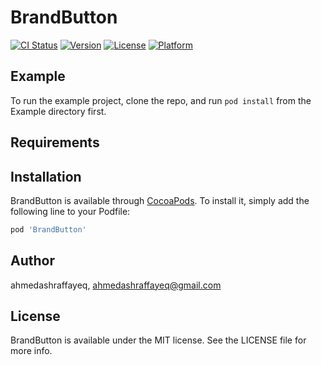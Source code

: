 # BrandButton

[![CI Status](https://img.shields.io/travis/ahmedashraffayeq/BrandButton.svg?style=flat)](https://travis-ci.org/ahmedashraffayeq/BrandButton)
[![Version](https://img.shields.io/cocoapods/v/BrandButton.svg?style=flat)](https://cocoapods.org/pods/BrandButton)
[![License](https://img.shields.io/cocoapods/l/BrandButton.svg?style=flat)](https://cocoapods.org/pods/BrandButton)
[![Platform](https://img.shields.io/cocoapods/p/BrandButton.svg?style=flat)](https://cocoapods.org/pods/BrandButton)

## Example

To run the example project, clone the repo, and run `pod install` from the Example directory first.

## Requirements

## Installation

BrandButton is available through [CocoaPods](https://cocoapods.org). To install
it, simply add the following line to your Podfile:

```ruby
pod 'BrandButton'
```

## Author

ahmedashraffayeq, ahmedashraffayeq@gmail.com

## License

BrandButton is available under the MIT license. See the LICENSE file for more info.
